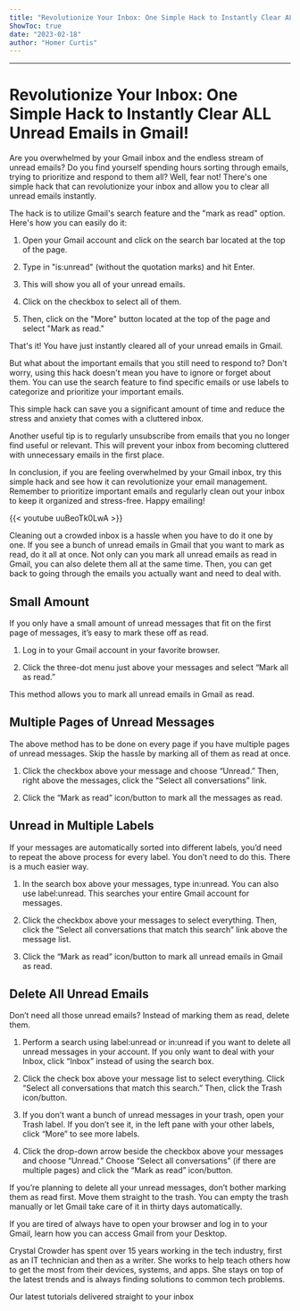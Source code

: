 ```yaml
---
title: "Revolutionize Your Inbox: One Simple Hack to Instantly Clear ALL Unread Emails in Gmail!"
ShowToc: true 
date: "2023-02-18"
author: "Homer Curtis"
---
```

*****
# Revolutionize Your Inbox: One Simple Hack to Instantly Clear ALL Unread Emails in Gmail!

Are you overwhelmed by your Gmail inbox and the endless stream of unread emails? Do you find yourself spending hours sorting through emails, trying to prioritize and respond to them all? Well, fear not! There's one simple hack that can revolutionize your inbox and allow you to clear all unread emails instantly. 

The hack is to utilize Gmail's search feature and the "mark as read" option. Here's how you can easily do it: 

1. Open your Gmail account and click on the search bar located at the top of the page. 

2. Type in "is:unread" (without the quotation marks) and hit Enter. 

3. This will show you all of your unread emails. 

4. Click on the checkbox to select all of them. 

5. Then, click on the "More" button located at the top of the page and select "Mark as read." 

That's it! You have just instantly cleared all of your unread emails in Gmail. 

But what about the important emails that you still need to respond to? Don't worry, using this hack doesn't mean you have to ignore or forget about them. You can use the search feature to find specific emails or use labels to categorize and prioritize your important emails. 

This simple hack can save you a significant amount of time and reduce the stress and anxiety that comes with a cluttered inbox. 

Another useful tip is to regularly unsubscribe from emails that you no longer find useful or relevant. This will prevent your inbox from becoming cluttered with unnecessary emails in the first place. 

In conclusion, if you are feeling overwhelmed by your Gmail inbox, try this simple hack and see how it can revolutionize your email management. Remember to prioritize important emails and regularly clean out your inbox to keep it organized and stress-free. Happy emailing!

{{< youtube uuBeoTk0LwA >}} 



Cleaning out a crowded inbox is a hassle when you have to do it one by one. If you see a bunch of unread emails in Gmail that you want to mark as read, do it all at once. Not only can you mark all unread emails as read in Gmail, you can also delete them all at the same time. Then, you can get back to going through the emails you actually want and need to deal with.
 
## Small Amount
 
If you only have a small amount of unread messages that fit on the first page of messages, it’s easy to mark these off as read.
 
1. Log in to your Gmail account in your favorite browser.
 
2. Click the three-dot menu just above your messages and select “Mark all as read.”
 
This method allows you to mark all unread emails in Gmail as read.
 
## Multiple Pages of Unread Messages
 
The above method has to be done on every page if you have multiple pages of unread messages. Skip the hassle by marking all of them as read at once.
 
1. Click the checkbox above your message and choose “Unread.” Then, right above the messages, click the “Select all conversations” link.
 
2. Click the “Mark as read” icon/button to mark all the messages as read.
 
## Unread in Multiple Labels
 
If your messages are automatically sorted into different labels, you’d need to repeat the above process for every label. You don’t need to do this. There is a much easier way.
 
1. In the search box above your messages, type in:unread. You can also use label:unread. This searches your entire Gmail account for messages.
 
2. Click the checkbox above your messages to select everything. Then, click the “Select all conversations that match this search” link above the message list.
 
3. Click the “Mark as read” icon/button to mark all unread emails in Gmail as read.
 
## Delete All Unread Emails
 
Don’t need all those unread emails? Instead of marking them as read, delete them.
 
1. Perform a search using label:unread or in:unread if you want to delete all unread messages in your account. If you only want to deal with your Inbox, click “Inbox” instead of using the search box.
 
2. Click the check box above your message list to select everything. Click “Select all conversations that match this search.” Then, click the Trash icon/button.
 
3. If you don’t want a bunch of unread messages in your trash, open your Trash label. If you don’t see it, in the left pane with your other labels, click “More” to see more labels.
 
4. Click the drop-down arrow beside the checkbox above your messages and choose “Unread.” Choose “Select all conversations” (if there are multiple pages) and click the “Mark as read” icon/button.
 
If you’re planning to delete all your unread messages, don’t bother marking them as read first. Move them straight to the trash. You can empty the trash manually or let Gmail take care of it in thirty days automatically.
 
If you are tired of always have to open your browser and log in to your Gmail, learn how you can access Gmail from your Desktop.
 
Crystal Crowder has spent over 15 years working in the tech industry, first as an IT technician and then as a writer.  She works to help teach others how to get the most from their devices, systems, and apps. She stays on top of the latest trends and is always finding solutions to common tech problems.
 
Our latest tutorials delivered straight to your inbox




